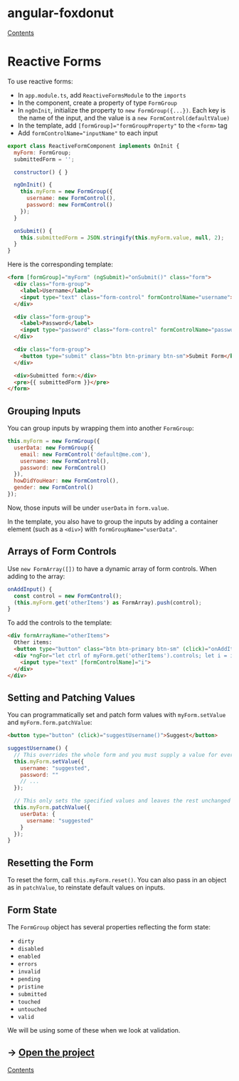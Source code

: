 # angular-foxdonut

[Contents](../README.md#angular-foxdonut)

# Reactive Forms

To use reactive forms:

- In `app.module.ts`, add `ReactiveFormsModule` to the `imports`
- In the component, create a property of type `FormGroup`
- In `ngOnInit`, initialize the property to `new FormGroup({...})`. Each key is the name of the
  input, and the value is a `new FormControl(defaultValue)`
- In the template, add `[formGroup]="formGroupProperty"` to the `<form>` tag
- Add `formControlName="inputName"` to each input

```javascript
export class ReactiveFormComponent implements OnInit {
  myForm: FormGroup;
  submittedForm = '';

  constructor() { }

  ngOnInit() {
    this.myForm = new FormGroup({
      username: new FormControl(),
      password: new FormControl()
    });
  }

  onSubmit() {
    this.submittedForm = JSON.stringify(this.myForm.value, null, 2);
  }
}
```

Here is the corresponding template:

```html
<form [formGroup]="myForm" (ngSubmit)="onSubmit()" class="form">
  <div class="form-group">
    <label>Username</label>
    <input type="text" class="form-control" formControlName="username">
  </div>

  <div class="form-group">
    <label>Password</label>
    <input type="password" class="form-control" formControlName="password">
  </div>

  <div class="form-group">
    <button type="submit" class="btn btn-primary btn-sm">Submit Form</button>
  </div>

  <div>Submitted form:</div>
  <pre>{{ submittedForm }}</pre>
</form>
```

## Grouping Inputs

You can group inputs by wrapping them into another `FormGroup`:

```javascript
this.myForm = new FormGroup({
  userData: new FormGroup({
    email: new FormControl('default@me.com'),
    username: new FormControl(),
    password: new FormControl()
  }),
  howDidYouHear: new FormControl(),
  gender: new FormControl()
});
```

Now, those inputs will be under `userData` in `form.value`.

In the template, you also have to group the inputs by adding a container element (such as a `<div>`)
with `formGroupName="userData"`.

## Arrays of Form Controls

Use `new FormArray([])` to have a dynamic array of form controls. When adding to the array:

```javascript
onAddInput() {
  const control = new FormControl();
  (this.myForm.get('otherItems') as FormArray).push(control);
}
```

To add the controls to the template:

```html
<div formArrayName="otherItems">
  Other items:
  <button type="button" class="btn btn-primary btn-sm" (click)="onAddItem()">Add Item</button>
  <div *ngFor="let ctrl of myForm.get('otherItems').controls; let i = index" style="margin-top: 8px">
    <input type="text" [formControlName]="i">
  </div>
</div>
```

## Setting and Patching Values

You can programmatically set and patch form values with `myForm.setValue` and
`myForm.form.patchValue`:

```html
<button type="button" (click)="suggestUsername()">Suggest</button>
```

```javascript
suggestUsername() {
  // This overrides the whole form and you must supply a value for every input
  this.myForm.setValue({
    username: "suggested",
    password: ""
    // ...
  });

  // This only sets the specified values and leaves the rest unchanged
  this.myForm.patchValue({
    userData: {
      username: "suggested"
    }
  });
}
```

## Resetting the Form

To reset the form, call `this.myForm.reset()`. You can also pass in an object as in `patchValue`, to
reinstate default values on inputs.

## Form State

The `FormGroup` object has several properties reflecting the form state:

- `dirty`
- `disabled`
- `enabled`
- `errors`
- `invalid`
- `pending`
- `pristine`
- `submitted`
- `touched`
- `untouched`
- `valid`

We will be using some of these when we look at validation.

## &rarr; [Open the project](https://stackblitz.com/github/foxdonut/angular-foxdonut/tree/forms?file=src%2Fapp%2Fforms%2Freactive-form%2Freactive-form.component.ts)

[Contents](../README.md#angular-foxdonut)
